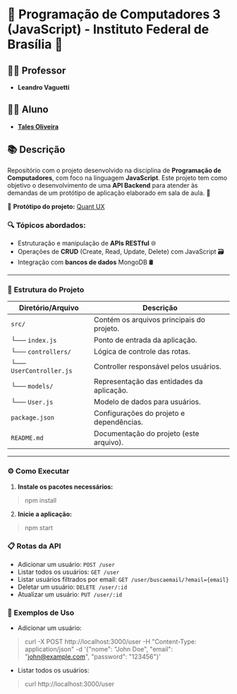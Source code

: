 # 🌟 Programação de Computadores 3 (JavaScript) - Instituto Federal de Brasília 🌟

## 👨‍🏫 Professor
- **Leandro Vaguetti**

## 👨‍🎓 Aluno
- **[Tales Oliveira](https://github.com/TalesLimaOliveira)**

## 📚 Descrição
Repositório com o projeto desenvolvido na disciplina de **Programação de Computadores**, com foco na linguagem **JavaScript**. Este projeto tem como objetivo o desenvolvimento de uma **API Backend** para atender às demandas de um protótipo de aplicação elaborado em sala de aula. 🚀

🔗 **Protótipo do projeto:** [Quant UX](https://app.quant-ux.com/#/test.html?h=a2aa10az2iLb0Ao2DrTWqsqFPggbOKzNwgCywsL4tRuj9wFvpRajsRkwyQ3y&ln=en)

### 🔍 Tópicos abordados:
- Estruturação e manipulação de **APIs RESTful** 🌐  
- Operações de **CRUD** (Create, Read, Update, Delete) com JavaScript 🗃️  
- Integração com **bancos de dados** MongoDB 🛢️

---

### 📂 **Estrutura do Projeto**  

| **Diretório/Arquivo** | **Descrição**                                   |
|-----------------------|-----------------------------------------------|
| `src/`                | Contém os arquivos principais do projeto.     |
| └── `index.js`        | Ponto de entrada da aplicação.                |
| └── `controllers/`    | Lógica de controle das rotas.                 |
|     └── `UserController.js` | Controller responsável pelos usuários.       |
| └── `models/`         | Representação das entidades da aplicação.     |
|     └── `User.js`     | Modelo de dados para usuários.                |
| `package.json`        | Configurações do projeto e dependências.      |
| `README.md`           | Documentação do projeto (este arquivo).       |

---

### ⚙️ **Como Executar**  

1. **Instale os pacotes necessários:**  
> npm install

2. **Inicie a aplicação:**  
> npm start

### 📋 Rotas da API

- Adicionar um usuário: `POST /user`
- Listar todos os usuários: `GET /user`
- Listar usuários filtrados por email: `GET /user/buscaemail/?email={email}`
- Deletar um usuário: `DELETE /user/:id`
- Atualizar um usuário: `PUT /user/:id`

### 📌 Exemplos de Uso

- Adicionar um usuário:

> curl -X POST http://localhost:3000/user -H "Content-Type: application/json" -d '{"nome": "John Doe", "email": "john@example.com", "password": "123456"}'

- Listar todos os usuários:

> curl http://localhost:3000/user